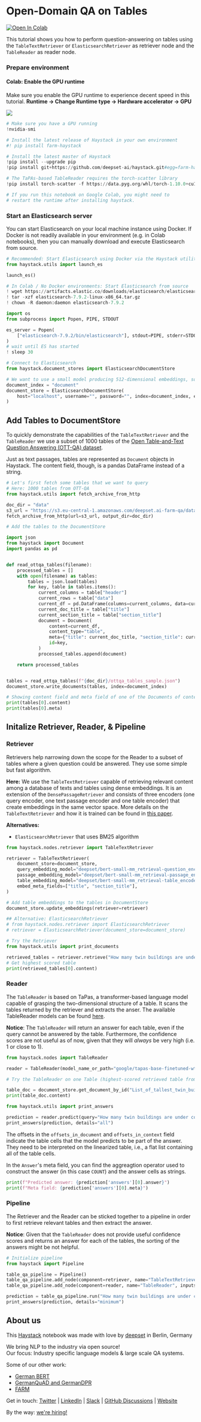<!---
title: "Tutorial 15"
metaTitle: "TableQA Tutorial"
metaDescription: ""
slug: "/docs/tutorial15"
date: "2021-10-28"
id: "tutorial15md"
--->

# Open-Domain QA on Tables
[![Open In Colab](https://colab.research.google.com/assets/colab-badge.svg)](https://colab.research.google.com/github/deepset-ai/haystack/blob/master/tutorials/Tutorial15_TableQA.ipynb)

This tutorial shows you how to perform question-answering on tables using the `TableTextRetriever` or `ElasticsearchRetriever` as retriever node and the `TableReader` as reader node.

### Prepare environment

#### Colab: Enable the GPU runtime
Make sure you enable the GPU runtime to experience decent speed in this tutorial.
**Runtime -> Change Runtime type -> Hardware accelerator -> GPU**

<img src="https://raw.githubusercontent.com/deepset-ai/haystack/master/docs/img/colab_gpu_runtime.jpg">


```python
# Make sure you have a GPU running
!nvidia-smi
```


```python
# Install the latest release of Haystack in your own environment
#! pip install farm-haystack

# Install the latest master of Haystack
!pip install --upgrade pip
!pip install git+https://github.com/deepset-ai/haystack.git#egg=farm-haystack[colab]

# The TaPAs-based TableReader requires the torch-scatter library
!pip install torch-scatter -f https://data.pyg.org/whl/torch-1.10.0+cu113.html

# If you run this notebook on Google Colab, you might need to
# restart the runtime after installing haystack.
```

### Start an Elasticsearch server
You can start Elasticsearch on your local machine instance using Docker. If Docker is not readily available in your environment (e.g. in Colab notebooks), then you can manually download and execute Elasticsearch from source.


```python
# Recommended: Start Elasticsearch using Docker via the Haystack utility function
from haystack.utils import launch_es

launch_es()
```


```python
# In Colab / No Docker environments: Start Elasticsearch from source
! wget https://artifacts.elastic.co/downloads/elasticsearch/elasticsearch-7.9.2-linux-x86_64.tar.gz -q
! tar -xzf elasticsearch-7.9.2-linux-x86_64.tar.gz
! chown -R daemon:daemon elasticsearch-7.9.2

import os
from subprocess import Popen, PIPE, STDOUT

es_server = Popen(
    ["elasticsearch-7.9.2/bin/elasticsearch"], stdout=PIPE, stderr=STDOUT, preexec_fn=lambda: os.setuid(1)  # as daemon
)
# wait until ES has started
! sleep 30
```


```python
# Connect to Elasticsearch
from haystack.document_stores import ElasticsearchDocumentStore

# We want to use a small model producing 512-dimensional embeddings, so we need to set embedding_dim to 512
document_index = "document"
document_store = ElasticsearchDocumentStore(
    host="localhost", username="", password="", index=document_index, embedding_dim=512
)
```

## Add Tables to DocumentStore
To quickly demonstrate the capabilities of the `TableTextRetriever` and the `TableReader` we use a subset of 1000 tables of the [Open Table-and-Text Question Answering (OTT-QA) dataset](https://github.com/wenhuchen/OTT-QA).

Just as text passages, tables are represented as `Document` objects in Haystack. The content field, though, is a pandas DataFrame instead of a string.


```python
# Let's first fetch some tables that we want to query
# Here: 1000 tables from OTT-QA
from haystack.utils import fetch_archive_from_http

doc_dir = "data"
s3_url = "https://s3.eu-central-1.amazonaws.com/deepset.ai-farm-qa/datasets/documents/ottqa_tables_sample.json.zip"
fetch_archive_from_http(url=s3_url, output_dir=doc_dir)
```


```python
# Add the tables to the DocumentStore

import json
from haystack import Document
import pandas as pd


def read_ottqa_tables(filename):
    processed_tables = []
    with open(filename) as tables:
        tables = json.load(tables)
        for key, table in tables.items():
            current_columns = table["header"]
            current_rows = table["data"]
            current_df = pd.DataFrame(columns=current_columns, data=current_rows)
            current_doc_title = table["title"]
            current_section_title = table["section_title"]
            document = Document(
                content=current_df,
                content_type="table",
                meta={"title": current_doc_title, "section_title": current_section_title},
                id=key,
            )
            processed_tables.append(document)

    return processed_tables


tables = read_ottqa_tables(f"{doc_dir}/ottqa_tables_sample.json")
document_store.write_documents(tables, index=document_index)

# Showing content field and meta field of one of the Documents of content_type 'table'
print(tables[0].content)
print(tables[0].meta)
```

## Initalize Retriever, Reader, & Pipeline

### Retriever

Retrievers help narrowing down the scope for the Reader to a subset of tables where a given question could be answered.
They use some simple but fast algorithm.

**Here:** We use the `TableTextRetriever` capable of retrieving relevant content among a database
of texts and tables using dense embeddings. It is an extension of the `DensePassageRetriever` and consists of three encoders (one query encoder, one text passage encoder and one table encoder) that create embeddings in the same vector space. More details on the `TableTextRetriever` and how it is trained can be found in [this paper](https://arxiv.org/abs/2108.04049).

**Alternatives:**

- `ElasticsearchRetriever` that uses BM25 algorithm



```python
from haystack.nodes.retriever import TableTextRetriever

retriever = TableTextRetriever(
    document_store=document_store,
    query_embedding_model="deepset/bert-small-mm_retrieval-question_encoder",
    passage_embedding_model="deepset/bert-small-mm_retrieval-passage_encoder",
    table_embedding_model="deepset/bert-small-mm_retrieval-table_encoder",
    embed_meta_fields=["title", "section_title"],
)
```


```python
# Add table embeddings to the tables in DocumentStore
document_store.update_embeddings(retriever=retriever)
```


```python
## Alternative: ElasticsearchRetriever
# from haystack.nodes.retriever import ElasticsearchRetriever
# retriever = ElasticsearchRetriever(document_store=document_store)
```


```python
# Try the Retriever
from haystack.utils import print_documents

retrieved_tables = retriever.retrieve("How many twin buildings are under construction?", top_k=5)
# Get highest scored table
print(retrieved_tables[0].content)
```

### Reader
The `TableReader` is based on TaPas, a transformer-based language model capable of grasping the two-dimensional structure of a table. It scans the tables returned by the retriever and extracts the anser. The available TableReader models can be found [here](https://huggingface.co/models?pipeline_tag=table-question-answering&sort=downloads).

**Notice**: The `TableReader` will return an answer for each table, even if the query cannot be answered by the table. Furthermore, the confidence scores are not useful as of now, given that they will *always* be very high (i.e. 1 or close to 1).


```python
from haystack.nodes import TableReader

reader = TableReader(model_name_or_path="google/tapas-base-finetuned-wtq", max_seq_len=512)
```


```python
# Try the TableReader on one Table (highest-scored retrieved table from previous section)

table_doc = document_store.get_document_by_id("List_of_tallest_twin_buildings_and_structures_in_the_world_1")
print(table_doc.content)
```


```python
from haystack.utils import print_answers

prediction = reader.predict(query="How many twin buildings are under construction?", documents=[table_doc])
print_answers(prediction, details="all")
```

The offsets in the `offsets_in_document` and `offsets_in_context` field indicate the table cells that the model predicts to be part of the answer. They need to be interpreted on the linearized table, i.e., a flat list containing all of the table cells.

In the `Answer`'s meta field, you can find the aggreagtion operator used to construct the answer (in this case `COUNT`) and the answer cells as strings.


```python
print(f"Predicted answer: {prediction['answers'][0].answer}")
print(f"Meta field: {prediction['answers'][0].meta}")
```

### Pipeline
The Retriever and the Reader can be sticked together to a pipeline in order to first retrieve relevant tables and then extract the answer.

**Notice**: Given that the `TableReader` does not provide useful confidence scores and returns an answer for each of the tables, the sorting of the answers might be not helpful.


```python
# Initialize pipeline
from haystack import Pipeline

table_qa_pipeline = Pipeline()
table_qa_pipeline.add_node(component=retriever, name="TableTextRetriever", inputs=["Query"])
table_qa_pipeline.add_node(component=reader, name="TableReader", inputs=["TableTextRetriever"])
```


```python
prediction = table_qa_pipeline.run("How many twin buildings are under construction?")
print_answers(prediction, details="minimum")
```

## About us

This [Haystack](https://github.com/deepset-ai/haystack/) notebook was made with love by [deepset](https://deepset.ai/) in Berlin, Germany

We bring NLP to the industry via open source!  
Our focus: Industry specific language models & large scale QA systems.  
  
Some of our other work: 
- [German BERT](https://deepset.ai/german-bert)
- [GermanQuAD and GermanDPR](https://deepset.ai/germanquad)
- [FARM](https://github.com/deepset-ai/FARM)

Get in touch:
[Twitter](https://twitter.com/deepset_ai) | [LinkedIn](https://www.linkedin.com/company/deepset-ai/) | [Slack](https://haystack.deepset.ai/community/join) | [GitHub Discussions](https://github.com/deepset-ai/haystack/discussions) | [Website](https://deepset.ai)

By the way: [we're hiring!](https://www.deepset.ai/jobs)

